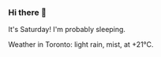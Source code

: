 ### Hi there :wave:

It's Saturday! I'm probably sleeping.

Weather in Toronto: light rain, mist, at +21°C.
